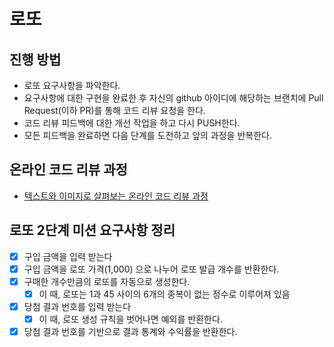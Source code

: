 # 로또
## 진행 방법
* 로또 요구사항을 파악한다.
* 요구사항에 대한 구현을 완료한 후 자신의 github 아이디에 해당하는 브랜치에 Pull Request(이하 PR)를 통해 코드 리뷰 요청을 한다.
* 코드 리뷰 피드백에 대한 개선 작업을 하고 다시 PUSH한다.
* 모든 피드백을 완료하면 다음 단계를 도전하고 앞의 과정을 반복한다.

## 온라인 코드 리뷰 과정
* [텍스트와 이미지로 살펴보는 온라인 코드 리뷰 과정](https://github.com/next-step/nextstep-docs/tree/master/codereview)

## 로또 2단계 미션 요구사항 정리
- [x] 구입 금액을 입력 받는다
- [x] 구입 금액을 로또 가격(1,000) 으로 나누어 로또 발급 개수를 반환한다. 
- [x] 구매한 개수만큼의 로또를 자동으로 생성한다.
  - [x] 이 때, 로또는 1과 45 사이의 6개의 중복이 없는 정수로 이루어져 있음
- [x] 당첨 결과 번호를 입력 받는다
  - [x] 이 때, 로또 생성 규칙을 벗어나면 예외를 반환한다.
- [x] 당첨 결과 번호를 기반으로 결과 통계와 수익률을 반환한다.
